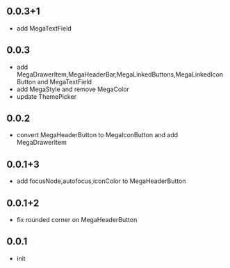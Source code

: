 ## 0.0.3+1

- add MegaTextField 

## 0.0.3

- add MegaDrawerItem,MegaHeaderBar,MegaLinkedButtons,MegaLinkedIconButton and MegaTextField
- add MegaStyle and remove MegaColor
- update ThemePicker

## 0.0.2

- convert MegaHeaderButton to MegaIconButton and add MegaDrawerItem

## 0.0.1+3

- add focusNode,autofocus,iconColor to MegaHeaderButton

## 0.0.1+2

- fix rounded corner on MegaHeaderButton

## 0.0.1

- init
